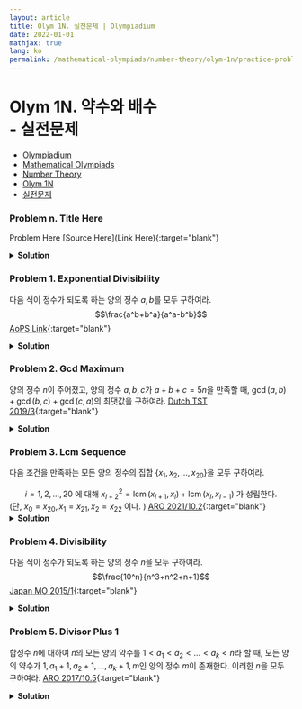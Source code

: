 ```yaml
---
layout: article
title: Olym 1N. 실전문제 | Olympiadium
date: 2022-01-01
mathjax: true
lang: ko
permalink: /mathematical-olympiads/number-theory/olym-1n/practice-problems/
---
```

# Olym 1N. 약수와 배수 <br> <ssup> - 실전문제</ssup>

<ul class="breadcrumb">
	<li><a href="{{ site.baseurl }}/">Olympiadium</a></li> 
	<li><a href="{{ site.baseurl }}/mathematical-olympiads/">Mathematical Olympiads</a></li> 
	<li><a href="{{ site.baseurl }}/mathematical-olympiads/number-theory/">Number Theory</a></li> 
	<li><a href="{{ site.baseurl }}/mathematical-olympiads/number-theory/olym-1n/">Olym 1N</a></li> 
	<li><a href="{{ site.baseurl }}/mathematical-olympiads/number-theory/olym-1n/practice-problems/">실전문제</a></li>
</ul>

### Problem n. Title Here
<blueboard> Problem Here </blueboard>
[Source Here](Link Here){:target="blank"}
<pinkborder><details>
<summary><b>Solution</b></summary>
Solution Here. 
</details></pinkborder>

### Problem 1. Exponential Divisibility
<blueboard> 다음 식이 정수가 되도록 하는 양의 정수 $a, b$를 모두 구하여라. $$\frac{a^b+b^a}{a^a-b^b}$$ </blueboard>
[AoPS Link](https://artofproblemsolving.com/community/c6h2535082p21569052){:target="blank"}
<pinkborder><details>
<summary><b>Solution</b></summary>
Solution Here. 
</details></pinkborder>

### Problem 2. Gcd Maximum
<blueboard> 양의 정수 $n$이 주어졌고, 양의 정수 $a, b, c$가 $a+b+c=5n$을 만족할 때, $\gcd(a, b)+\gcd(b, c)+\gcd(c, a)$의 최댓값을 구하여라.  </blueboard>
[Dutch TST 2019/3](https://artofproblemsolving.com/community/c6h1983805p13797517){:target="blank"}
<pinkborder><details>
<summary><b>Solution</b></summary>
Solution Here. 
</details></pinkborder>


### Problem 3. Lcm Sequence
<blueboard> 다음 조건을 만족하는 모든 양의 정수의 집합 $\{x_1, x_2, \ldots, x_{20}\}$을 모두 구하여라. <center> $i=1, 2, \ldots, 20$ 에 대해 $x_{i+2}^2=\operatorname{lcm}(x_{i+1}, x_{i})+\operatorname{lcm}(x_{i}, x_{i-1})$ 가 성립한다. </center> (단, $x_0=x_{20}, x_1=x_{21}, x_2=x_{22}$ 이다. )</blueboard>
[ARO 2021/10.2](https://artofproblemsolving.com/community/c6h2533949p21551325){:target="blank"}
<pinkborder><details>
<summary><b>Solution</b></summary>
Solution Here. 
</details></pinkborder>


### Problem 4. Divisibility
<blueboard> 다음 식이 정수가 되도록 하는 양의 정수 $n$을 모두 구하여라. $$\frac{10^n}{n^3+n^2+n+1}$$ </blueboard>
[Japan MO 2015/1](https://artofproblemsolving.com/community/c6h1148059p5421039){:target="blank"}
<pinkborder><details>
<summary><b>Solution</b></summary>
Solution Here. 
</details></pinkborder>

### Problem 5. Divisor Plus 1
<blueboard> 합성수 $n$에 대하여 $n$의 모든 양의 약수를 $1 < a_1 < a_2 < \ldots < a_k < n$라 할 때, 모든 양의 약수가 $1, a_1+1, a_2+1, \ldots, a_k+1, m$인 양의 정수 $m$이 존재한다. 이러한 $n$을 모두 구하여라. </blueboard>
[ARO 2017/10.5](https://artofproblemsolving.com/community/c6h1441154p8200604){:target="blank"}
<pinkborder><details>
<summary><b>Solution</b></summary>
Solution Here. 
</details></pinkborder>
